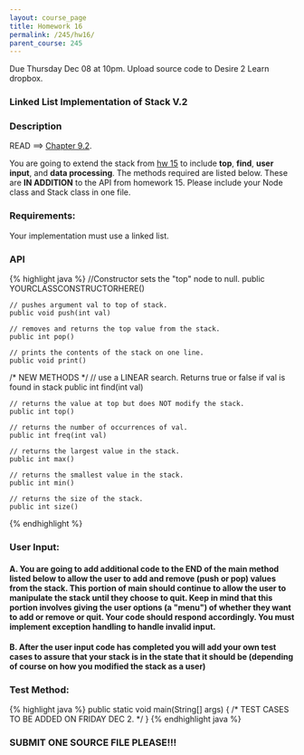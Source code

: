 ```yaml
---
layout: course_page
title: Homework 16
permalink: /245/hw16/
parent_course: 245
---
```


Due Thursday Dec 08 at 10pm. Upload source code to Desire 2 Learn dropbox.

### Linked List Implementation of Stack V.2

### Description

READ ==> [Chapter 9.2](http://math.hws.edu/javanotes/c9/s2.html).

You are going to extend the stack from [hw 15](/245/hw15) to include **top**, **find**, **user input**, and **data processing**. The methods required are listed below. These are **IN ADDITION** to the API from homework 15. Please include your Node class and Stack class in one file.

### Requirements:
Your implementation must use a linked list.

### API

{% highlight java %}
	//Constructor sets the "top" node to null.
	public YOURCLASSCONSTRUCTORHERE()

	// pushes argument val to top of stack.
	public void push(int val) 

	// removes and returns the top value from the stack.
	public int pop() 

	// prints the contents of the stack on one line.
	public void print()

/* NEW METHODS */
	// use a LINEAR search. Returns true or false if val is found in stack 
	public int find(int val) 

	// returns the value at top but does NOT modify the stack.
	public int top() 

	// returns the number of occurrences of val.
	public int freq(int val)

	// returns the largest value in the stack.
	public int max()

	// returns the smallest value in the stack.
	public int min()

	// returns the size of the stack.
	public int size()

{% endhighlight %}

### User Input:

#### A. You are going to add additional code to the END of the main method listed below to allow the user to add and remove (push or pop) values from the stack. This portion of main should continue to allow the user to manipulate the stack until they choose to quit. Keep in mind that this portion involves giving the user options (a "menu") of whether they want to add or remove or quit. Your code should respond accordingly. You must implement exception handling to handle invalid input. 

#### B. After the user input code has completed you will add your own test cases to assure that your stack is in the state that it should be (depending of course on how you modified the stack as a user)

### Test Method:

{% highlight java %}
	public static void main(String[] args) {
		/* TEST CASES TO BE ADDED ON FRIDAY DEC 2. */
	}
{% endhighlight java %}

### **SUBMIT ONE SOURCE FILE PLEASE!!!** 










